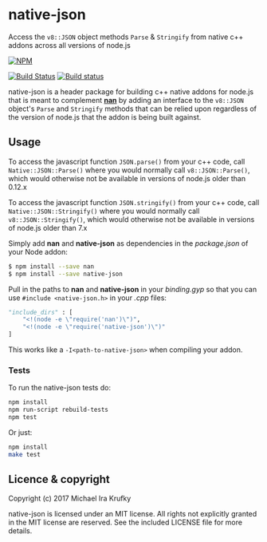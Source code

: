 # native-json

Access the `v8::JSON` object methods `Parse` & `Stringify` from native c++ addons across all versions of node.js

[![NPM](https://nodei.co/npm/native-json.png?downloads=true&downloadRank=true)](https://nodei.co/npm/native-json/)

[![Build Status](https://api.travis-ci.org/mkrufky/node-native-json.svg?branch=master)](http://travis-ci.org/mkrufky/node-native-json)
[![Build status](https://ci.appveyor.com/api/projects/status/p5cgmixxpftd8hxa?svg=true)](https://ci.appveyor.com/project/mkrufky/node-native-json)

native-json is a header package for building c++ native addons for node.js that is meant to complement **[nan](https://github.com/nodejs/nan)** by adding an interface to the `v8::JSON` object's `Parse` and `Stringify` methods that can be relied upon regardless of the version of node.js that the addon is being built against.

<a name="usage"></a>

## Usage

To access the javascript function `JSON.parse()` from your c++ code, call `Native::JSON::Parse()` where you would normally call `v8::JSON::Parse()`, which would otherwise not be available in versions of node.js older than 0.12.x

To access the javascript function `JSON.stringify()` from your c++ code, call `Native::JSON::Stringify()` where you would normally call `v8::JSON::Stringify()`, which would otherwise not be available in versions of node.js older than 7.x

Simply add **nan** and **native-json** as dependencies in the *package.json* of your Node addon:

``` bash
$ npm install --save nan
$ npm install --save native-json
```

Pull in the paths to **nan** and **native-json** in your *binding.gyp* so that you can use `#include <native-json.h>` in your *.cpp* files:

``` python
"include_dirs" : [
    "<!(node -e \"require('nan')\")",
    "<!(node -e \"require('native-json')\")"
]
```

This works like a `-I<path-to-native-json>` when compiling your addon.

<a name="tests"></a>

### Tests

To run the native-json tests do:

``` sh
npm install
npm run-script rebuild-tests
npm test
```

Or just:

``` sh
npm install
make test
```

## Licence &amp; copyright

Copyright (c) 2017 Michael Ira Krufky

native-json is licensed under an MIT license. All rights not explicitly granted in the MIT license are reserved. See the included LICENSE file for more details.
